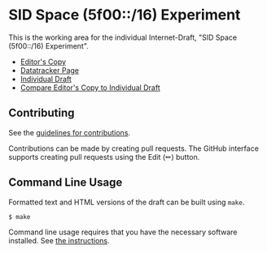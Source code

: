# SID Space (5f00::/16) Experiment

This is the working area for the individual Internet-Draft, "SID Space (5f00::/16) Experiment".

* [Editor's Copy](https://ipvsix.github.io/draft-sidspace-experiment/#go.draft-ek-spring-sidspace-experiment.html)
* [Datatracker Page](https://datatracker.ietf.org/doc/draft-ek-spring-sidspace-experiment)
* [Individual Draft](https://datatracker.ietf.org/doc/html/draft-ek-spring-sidspace-experiment)
* [Compare Editor's Copy to Individual Draft](https://ipvsix.github.io/draft-sidspace-experiment/#go.draft-ek-spring-sidspace-experiment.diff)


## Contributing

See the
[guidelines for contributions](https://github.com/ipvsix/draft-sidspace-experiment/blob/main/CONTRIBUTING.md).

Contributions can be made by creating pull requests.
The GitHub interface supports creating pull requests using the Edit (✏) button.


## Command Line Usage

Formatted text and HTML versions of the draft can be built using `make`.

```sh
$ make
```

Command line usage requires that you have the necessary software installed.  See
[the instructions](https://github.com/martinthomson/i-d-template/blob/main/doc/SETUP.md).


